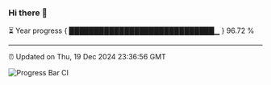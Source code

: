 ### Hi there 👋

⏳ Year progress { █████████████████████████████▁ } 96.72 %

---

⏰ Updated on Thu, 19 Dec 2024 23:36:56 GMT

![Progress Bar CI](https://github.com/IshwaranRudhara/GIT-ACTION/workflows/Progress%20Bar%20CI/badge.svg)
